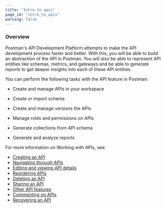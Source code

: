 ```yaml
---
title: "Intro to apis"
page_id: "intro_to_apis"
warning: false
---
```



### Overview

Postman's API Development Platform attempts to make the API development process faster and better. With this, you will be able to build an abstraction of the API in Postman. You will also be able to represent API entities like schemas, metrics, and gateways and be able to generate reports to get deeper insights into each of these API entities. 

You can perform the following tasks with the API feature in Postman:

* Create and manage APIs in your workspace

* Create or import schema

* Create and manage versions the APIs

* Manage roles and permissions on APIs

* Generate collections from API schema

* Generate and analyze reports

For more information on Working with APIs, see:

* [Creating an API](/docs/v6/postman/working_with_apis/managing_apis)
* [Navigating through APIs](/docs/v6/postman/)
* [Editing and viewing API details](/docs/v6/postman/)
* [Reordering APIs](/docs/v6/postman/)
* [Deleting an API](/docs/v6/postman/)
* [Sharing an API](/docs/v6/postman/) 
* [Other API features](/docs/v6/postman/)
* [Commenting on APIs](/docs/v6/postman/)
* [Recovering an API](/docs/v6/postman/)
